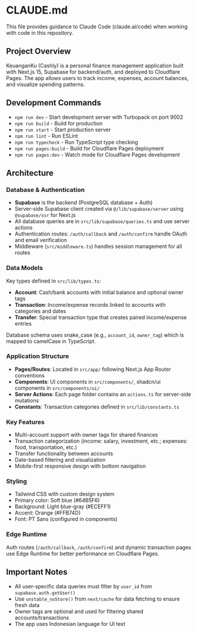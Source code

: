 # CLAUDE.md

This file provides guidance to Claude Code (claude.ai/code) when working with code in this repository.

## Project Overview

KeuanganKu (Cashly) is a personal finance management application built with Next.js 15, Supabase for backend/auth, and deployed to Cloudflare Pages. The app allows users to track income, expenses, account balances, and visualize spending patterns.

## Development Commands

- `npm run dev` - Start development server with Turbopack on port 9002
- `npm run build` - Build for production
- `npm run start` - Start production server
- `npm run lint` - Run ESLint
- `npm run typecheck` - Run TypeScript type checking
- `npm run pages:build` - Build for Cloudflare Pages deployment
- `npm run pages:dev` - Watch mode for Cloudflare Pages development

## Architecture

### Database & Authentication
- **Supabase** is the backend (PostgreSQL database + Auth)
- Server-side Supabase client created via `@/lib/supabase/server` using `@supabase/ssr` for Next.js
- All database queries are in `src/lib/supabase/queries.ts` and use server actions
- Authentication routes: `/auth/callback` and `/auth/confirm` handle OAuth and email verification
- Middleware (`src/middleware.ts`) handles session management for all routes

### Data Models
Key types defined in `src/lib/types.ts`:
- **Account**: Cash/bank accounts with initial balance and optional owner tags
- **Transaction**: Income/expense records linked to accounts with categories and dates
- **Transfer**: Special transaction type that creates paired income/expense entries

Database schema uses snake_case (e.g., `account_id`, `owner_tag`) which is mapped to camelCase in TypeScript.

### Application Structure
- **Pages/Routes**: Located in `src/app/` following Next.js App Router conventions
- **Components**: UI components in `src/components/`, shadcn/ui components in `src/components/ui/`
- **Server Actions**: Each page folder contains an `actions.ts` for server-side mutations
- **Constants**: Transaction categories defined in `src/lib/constants.ts`

### Key Features
- Multi-account support with owner tags for shared finances
- Transaction categorization (income: salary, investment, etc.; expenses: food, transportation, etc.)
- Transfer functionality between accounts
- Date-based filtering and visualization
- Mobile-first responsive design with bottom navigation

### Styling
- Tailwind CSS with custom design system
- Primary color: Soft blue (#64B5F6)
- Background: Light blue-gray (#ECEFF1)
- Accent: Orange (#FFB74D)
- Font: PT Sans (configured in components)

### Edge Runtime
Auth routes (`/auth/callback`, `/auth/confirm`) and dynamic transaction pages use Edge Runtime for better performance on Cloudflare Pages.

## Important Notes

- All user-specific data queries must filter by `user_id` from `supabase.auth.getUser()`
- Use `unstable_noStore()` from `next/cache` for data fetching to ensure fresh data
- Owner tags are optional and used for filtering shared accounts/transactions
- The app uses Indonesian language for UI text
